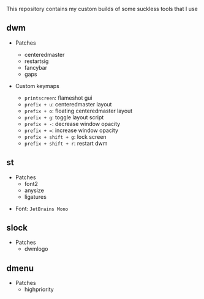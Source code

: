 This repository contains my custom builds of some suckless tools that I use

## dwm

- Patches

  - centeredmaster
  - restartsig
  - fancybar
  - gaps

- Custom keymaps
  - `printscreen`: flameshot gui
  - `prefix + u`: centeredmaster layout
  - `prefix + o`: floating centeredmaster layout
  - `prefix + g`: toggle layout script
  - `prefix + -`: decrease window opacity
  - `prefix + =`: increase window opacity
  - `prefix + shift + g`: lock screen
  - `prefix + shift + r`: restart dwm

## st

- Patches
  - font2
  - anysize
  - ligatures

* Font: `JetBrains Mono`

## slock

- Patches
  - dwmlogo

## dmenu

- Patches
  - highpriority
